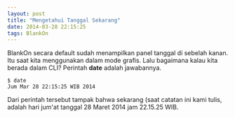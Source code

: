 ```yaml
---
layout: post
title: "Mengetahui Tanggal Sekarang"
date: 2014-03-28 22:15:25
tags: BlankOn
---
```

BlankOn secara default sudah menampilkan panel tanggal di sebelah kanan. Itu saat kita menggunakan dalam mode grafis. Lalu bagaimana kalau kita berada dalam CLI?
Perintah **date** adalah jawabannya.
```
$ date 
Jum Mar 28 22:15:25 WIB 2014
```
Dari perintah tersebut tampak bahwa sekarang (saat catatan ini kami tulis, adalah hari jum'at tanggal 28 Maret 2014 jam 22.15.25 WIB.
